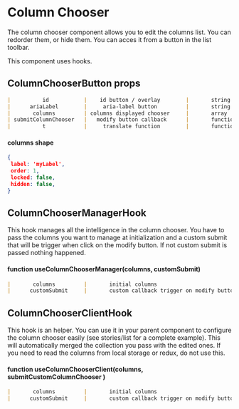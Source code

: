 # Column Chooser

The column chooser component allows you to edit the columns list. You can redorder them, or hide them.
You can acces it from a button in the list toolbar.

This component uses hooks.

## ColumnChooserButton props

```markdown
|          id         	|    id button / overlay    	|		string
|      ariaLabel      	|     aria-label button     	|		string
|       columns       	| columns displayed chooser 	|		array
| submitColumnChooser 	|   modify button callback  	|		function
|          t          	|     translate function    	|		function
```

#### columns shape

```json
{
 label: 'myLabel',
 order: 1,
 locked: false,
 hidden: false,
}
```

## ColumnChooserManagerHook

This hook manages all the intelligence in the column chooser.
You have to pass the columns you want to manage at initialization and a custom submit that will be trigger
when click on the modify button.
If not custom submit is passed nothing happened.

#### function useColumnChooserManager(columns, customSubmit)

```markdown
|       columns         |    	initial columns    								| array	
|      customSubmit    	|     	custom callback trigger on modify button  		| function
```

## ColumnChooserClientHook

This hook is an helper. You can use it in your parent component to configure the column chooser easily
(see stories/list for a complete example).
This will automatically merged the collection you pass with the edited ones.
If you need to read the columns from local storage or redux, do not use this.

#### function  useColumnChooserClient(columns, submitCustomColumnChooser )

```markdown
|       columns         |    	initial columns    								| array	
|      customSubmit    	|     	custom callback trigger on modify button  		| function
```
